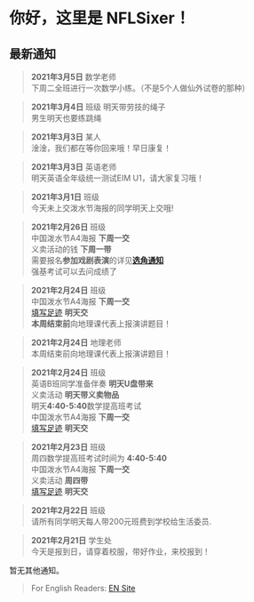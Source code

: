 ﻿# 你好，这里是 NFLSixer！

## 最新通知

>**2021年3月5日** 数学老师       
下周二全班进行一次数学小练。（不是5个人做仙外试卷的那种）       

>**2021年3月4日** 班级
明天带劳技的绳子      
男生明天也要练跳绳      

>**2021年3月3日** 某人    
淦淦，我们都在等你回来哦！早日康复！

>**2021年3月3日** 英语老师     
明天英语全年级统一测试EIM U1，请大家复习哦！

>**2021年3月1日** 班级    
今天未上交泼水节海报的同学明天上交哦!  

>**2021年2月26日** 班级  
中国泼水节A4海报 **下周一交**  
义卖活动的钱 **下周一带**  
需要报名**参加戏剧表演**的详见[**选角通知**](nsonline/en-fest-role-hire)  
强基考试可以去问成绩了  

>**2021年2月24日** 班级  
中国泼水节A4海报 **下周一交**  
[填写足迹](db/dbtoday.md) **明天交**  
>**本周结束前**向地理课代表上报演讲题目！ 

>**2021年2月24日** 地理老师  
>本周结束前向地理课代表上报演讲题目！

>**2021年2月24日** 班级  
英语B班同学准备伴奏 **明天U盘带来**  
义卖活动 **明天带义卖物品**  
明天**4:40-5:40**数学提高班考试  
中国泼水节A4海报 **下周一交**  
[填写足迹](db/dbtoday.md) **明天交**  

>**2021年2月23日** 班级   
周四数学提高班考试时间为 **4:40-5:40**  
中国泼水节A4海报 **下周一交**  
义卖活动 **周四带**  
[填写足迹](db/dbtoday.md) **明天交**  

>**2021年2月22日** 班级  
>请所有同学明天每人带200元班费到学校给生活委员.

>**2021年2月21日** 学生处  
>今天是报到日，请穿着校服，带好作业，来校报到！  

暂无其他通知。

>For English Readers: [EN Site](en/)
